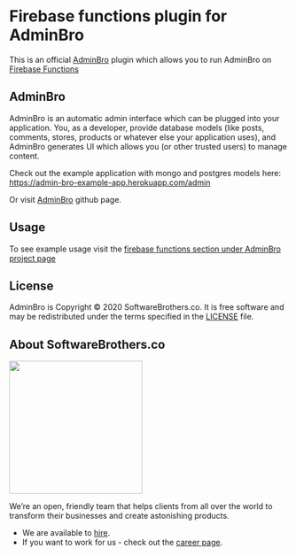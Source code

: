 # Firebase functions plugin for AdminBro

This is an official [AdminBro](https://github.com/SoftwareBrothers/admin-bro) plugin which allows you to run AdminBro on [Firebase Functions](https://firebase.google.com/docs/functions)

## AdminBro

AdminBro is an automatic admin interface which can be plugged into your application. You, as a developer, provide database models (like posts, comments, stores, products or whatever else your application uses), and AdminBro generates UI which allows you (or other trusted users) to manage content.

Check out the example application with mongo and postgres models here: https://admin-bro-example-app.herokuapp.com/admin

Or visit [AdminBro](https://github.com/SoftwareBrothers/admin-bro) github page.

## Usage

To see example usage visit the [firebase functions section under AdminBro project page](https://softwarebrothers.github.io/admin-bro-dev/module-admin-bro-firebase-functions.html)

## License

AdminBro is Copyright © 2020 SoftwareBrothers.co. It is free software and may be redistributed under the terms specified in the [LICENSE](LICENSE) file.

## About SoftwareBrothers.co

<img src="https://softwarebrothers.co/assets/images/software-brothers-logo-full.svg" width=240>


We’re an open, friendly team that helps clients from all over the world to transform their businesses and create astonishing products.

* We are available to [hire](https://softwarebrothers.co/contact).
* If you want to work for us - check out the [career page](https://softwarebrothers.co/career).